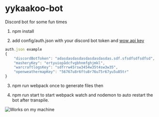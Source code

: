 # yykaakoo-bot
Discord bot for some fun times

1. npm install

2. add config/auth.json with your discord bot token and [wow api key](https://dev.battle.net/ )

```javascript
auth.json example
{
    "discordBotToken": "adasdasdasdasdasdasdasdas.sdf.sfsdfsdfsdfsd",
    "masheryKey": "ertyuiopådcfvgbhnmfghjmkl",
    "warcraftlogsKey": "sdfrrw45rsw3454w35t4sw3w35",
    "openweathermapKey": "56767u8r6ftu8r76u75r67yu5u85tr"
}
```
3. npm run webpack once to generate files then

4. npm run start to start webpack watch and nodemon to auto restart the bot after transpile.

![Works on my machine](https://i.stack.imgur.com/kaxff.png "Works on my machine")
